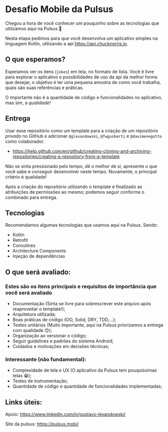 # Desafio Mobile da Pulsus
Chegou a hora de você conhecer um pouquinho sobre as tecnologias que utilizamos aqui na Pulsus 🧡
 
Nesta etapa pedimos para que você desenvolva um aplicativo simples na linguagem Kotlin, utilizando a api https://api.chucknorris.io.

## O que esperamos?
 Esperamos ver os itens (`jokes`) em tela, no formato de lista. Você é livre para explorar o aplicativo e possibilidades de uso da api da melhor forma que desejar, o objetivo é ter uma pequena amostra de como você trabalha, quais são suas referências e práticas. 
 
 O importante não é a quantidade de código e funcionalidades no aplicativo, mas sim, a *qualidade!*

## Entrega
Usar esse repositório como um template para a criação de um repositório *privado* no GitHub e adicionar `@glevandowski`, `@fwgusberti` e `@davimenegotto` como colaborador. 
- https://help.github.com/en/github/creating-cloning-and-archiving-repositories/creating-a-repository-from-a-template

Não se sinta pressionado pelo tempo, dê o melhor de si, apresente o que você sabe e conseguir desenvolver neste tempo. Novamente, o principal critério é qualidade!

Após a criação do repositório utilizando o template e finalizado as atribuições de permissões ao mesmo; podemos seguir conforme o combinado para entrega.

## Tecnologias
Recomendamos algumas tecnologias que usamos aqui na Pulsus. Sendo:
* Kotlin
* Retrofit
* Coroutines
* Architecture Components
* Injeção de dependências

## O que será avaliado:

### Estes são os itens principais e requisitos de importância que você será avaliado
* Documentação (Sinta se livre para sobrescrever este arquivo após reaproveitar o template!);
* Arquitetura utilizada;
* Boas práticas de código (OO, Solid, DRY, TDD,...);
* Testes unitários (Muito importante, aqui na Pulsus priorizamos a entrega com qualidade 😊);
* Organização ao versionar o código;
* Seguir guidelines e padrões do sistema Android;
* Cuidados e motivações em decisões técnicas;

### Interessante (não fundamental):
* Complexidade de tela e UX (O aplicativo da Pulsus tem pouquíssimas telas 😁);
* Testes de instrumentação;
* Quantidade de código e quantidade de funcionalidades implementadas;

## Links úteis:

Apoio:
https://www.linkedin.com/in/gustavo-levandowski/

Site da pulsus:
https://pulsus.mobi/
